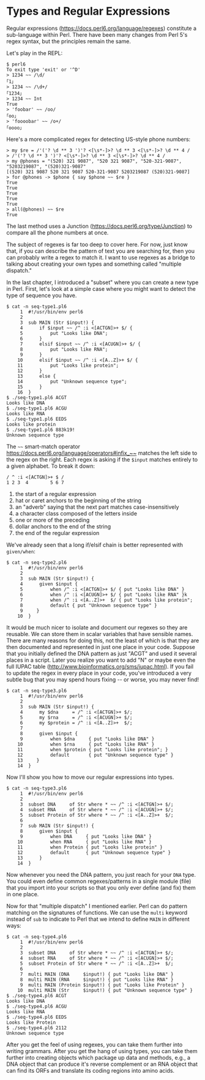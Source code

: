 # Types and Regular Expressions

Regular expressions (https://docs.perl6.org/language/regexes) constitute a sub-language within Perl.  There have been many changes from Perl 5's regex syntax, but the principles remain the same.  

Let's play in the REPL:

```
$ perl6
To exit type 'exit' or '^D'
> 1234 ~~ /\d/
｢1｣
> 1234 ~~ /\d+/
｢1234｣
> 1234 ~~ Int
True
> 'foobar' ~~ /oo/
｢oo｣
> 'foooobar' ~~ /o+/
｢oooo｣
```

Here's a more complicated regex for detecting US-style phone numbers:

```
> my $re = /'('? \d ** 3 ')'? <[\s*-]>? \d ** 3 <[\s*-]>? \d ** 4 /
> /'('? \d ** 3 ')'? <[\s*-]>? \d ** 3 <[\s*-]>? \d ** 4 /
> my @phones = "(520) 321 9087", "520 321 9087", "520-321-9087", "5203219087", "(520)321-9087"
[(520) 321 9087 520 321 9087 520-321-9087 5203219087 (520)321-9087]
> for @phones -> $phone { say $phone ~~ $re }
True
True
True
True
True
> all(@phones) ~~ $re
True
```

The last method uses a Junction (https://docs.perl6.org/type/Junction) to compare all the phone numbers at once.

The subject of regexes is far too deep to cover here.  For now, just know that, if you can describe the pattern of text you are searching for, then you can probably write a regex to match it.  I want to use regexes as a bridge to talking about creating your own types and something called "multiple dispatch."

In the last chapter, I introduced a "subset" where you can create a new type in Perl.  First, let's look at a simple case where you might want to detect the type of sequence you have.

```
$ cat -n seq-type1.pl6
     1 	#!/usr/bin/env perl6
     2
     3 	sub MAIN (Str $input!) {
     4 	    if $input ~~ /^ :i <[ACTGN]>+ $/ {
     5 	        put "Looks like DNA";
     6 	    }
     7 	    elsif $input ~~ /^ :i <[ACUGN]>+ $/ {
     8 	        put "Looks like RNA";
     9 	    }
    10 	    elsif $input ~~ /^ :i <[A..Z]>+ $/ {
    11 	        put "Looks like protein";
    12 	    }
    13 	    else {
    14 	        put "Unknown sequence type";
    15 	    }
    16 	}
$ ./seq-type1.pl6 ACGT
Looks like DNA
$ ./seq-type1.pl6 ACGU
Looks like RNA
$ ./seq-type1.pl6 EEDS
Looks like protein
$ ./seq-type1.pl6 883k19!
Unknown sequence type
```

The ```~~``` smart-match operator <https://docs.perl6.org/language/operators#infix_~~> matches the left side to the regex on the right.  Each regex is asking if the ```$input``` matches entirely to a given alphabet.  To break it down:

```
/ ^ :i <[ACTGN]>+ $ /
1 2 3  4        5 6 7
```

1. the start of a regular expression
2. hat or caret anchors to the beginning of the string
3. an "adverb" saying that the next part matches case-insensitively
4. a character class composed of the letters inside
5. one or more of the preceding
6. dollar anchors to the end of the string
7. the end of the regular expression

We've already seen that a long if/elsif chain is better represented with ```given/when```:

```
$ cat -n seq-type2.pl6
     1 	#!/usr/bin/env perl6
     2
     3 	sub MAIN (Str $input!) {
     4 	    given $input {
     5 	        when /^ :i <[ACTGN]>+ $/ { put "Looks like DNA" }
     6 	        when /^ :i <[ACUGN]>+ $/ { put "Looks like RNA" }k
     7 	        when /^ :i <[A..Z]>+  $/ { put "Looks like protein";
     8 	        default { put "Unknown sequence type" }
     9 	   }
    10 	}
```

It would be much nicer to isolate and document our regexes so they are reusable.  We can store them in scalar variables that have sensible names.  There are many reasons for doing this, not the least of which is that they are then documented and represented in just one place in your code.  Suppose that you initially defined the DNA pattern as just "ACGT" and used it several places in a script.  Later you realize you want to add "N" or maybe even the full IUPAC table (http://www.bioinformatics.org/sms/iupac.html).  If you fail to update the regex in every place in your code, you've introduced a very subtle bug that you may spend hours fixing -- or worse, you may never find!  

```
$ cat -n seq-type3.pl6
     1	#!/usr/bin/env perl6
     2
     3	sub MAIN (Str $input!) {
     4	    my $dna     = /^ :i <[ACTGN]>+ $/;
     5	    my $rna     = /^ :i <[ACUGN]>+ $/;
     6	    my $protein = /^ :i <[A..Z]>+  $/;
     7
     8	    given $input {
     9	        when $dna     { put "Looks like DNA" }
    10	        when $rna     { put "Looks like RNA" }
    11	        when $protein { put "Looks like protein"; }
    12	        default       { put "Unknown sequence type" }
    13	   }
    14	}
```

Now I'll show you how to move our regular expressions into types.  

```
$ cat -n seq-type3.pl6
     1	#!/usr/bin/env perl6
     2
     3	subset DNA     of Str where * ~~ /^ :i <[ACTGN]>+ $/;
     4	subset RNA     of Str where * ~~ /^ :i <[ACUGN]>+ $/;
     5	subset Protein of Str where * ~~ /^ :i <[A..Z]>+  $/;
     6
     7	sub MAIN (Str $input!) {
     8	    given $input {
     9	        when DNA     { put "Looks like DNA" }
    10	        when RNA     { put "Looks like RNA" }
    11	        when Protein { put "Looks like protein" }
    12	        default      { put "Unknown sequence type" }
    13	    }
    14	}
```

Now whenever you need the DNA pattern, you just reach for your ```DNA``` type.  You could even define common regexes/patterns in a single module (file) that you import into your scripts so that you only ever define (and fix) them in one place.

Now for that "multiple dispatch" I mentioned earlier.  Perl can do pattern matching on the signatures of functions.  We can use the ```multi``` keyword instead of ```sub``` to indicate to Perl that we intend to define ```MAIN``` in different ways:

```
$ cat -n seq-type4.pl6
     1	#!/usr/bin/env perl6
     2
     3	subset DNA     of Str where * ~~ /^ :i <[ACTGN]>+ $/;
     4	subset RNA     of Str where * ~~ /^ :i <[ACUGN]>+ $/;
     5	subset Protein of Str where * ~~ /^ :i <[A..Z]>+  $/;
     6
     7	multi MAIN (DNA     $input!) { put "Looks like DNA" }
     8	multi MAIN (RNA     $input!) { put "Looks like RNA" }
     9	multi MAIN (Protein $input!) { put "Looks like Protein" }
    10	multi MAIN (Str     $input!) { put "Unknown sequence type" }
$ ./seq-type4.pl6 ACGT
Looks like DNA
$ ./seq-type4.pl6 ACGU
Looks like RNA
$ ./seq-type4.pl6 EEDS
Looks like Protein
$ ./seq-type4.pl6 2112
Unknown sequence type
```

After you get the feel of using regexes, you can take them further into writing grammars.  After you get the hang of using types, you can take them further into creating objects which package up data and methods, e.g., a DNA object that can produce it's reverse complement or an RNA object that can find its ORFs and translate its coding regions into amino acids.